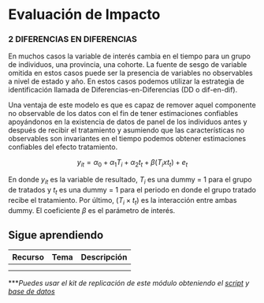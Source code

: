 # Evaluación de Impacto

### 2 DIFERENCIAS EN DIFERENCIAS

En muchos casos la variable de interés cambia en el tiempo para un grupo de individuos, una provincia, una cohorte. La fuente de sesgo de variable omitida en estos casos puede ser la
presencia de variables no observables a nivel de estado y año. En estos casos podemos utilizar la estrategia de identificación llamada de Diferencias-en-Diferencias (DD o dif-en-dif). 

Una ventaja de este modelo es que es capaz de remover aquel componente no observable de los datos con el fin de tener estimaciones confiables apoyándonos en la existencia de datos de panel de los individuos antes y después de recibir el tratamiento y asumiendo que las características no observables son invariantes en el tiempo podemos obtener estimaciones confiables del efecto tratamiento. 

$$y_{it}=\alpha_0+\alpha_1T_i+\alpha_2t_t+\beta(T_ixt_t)+e_t$$

En donde $y_{it}$ es la variable de resultado, $T_i$ es una dummy = 1 para el grupo de tratados
y $t_t$ es una dummy = 1 para el periodo en donde el grupo tratado recibe el tratamiento.
Por último, $(T_i × t_t)$ es la interacción entre ambas dummy. El coeficiente $\beta$ es el
parámetro de interés.


## Sigue aprendiendo
| Recurso  | Tema | Descripción |
| ------------- |:-------------:|:-------------:|
|               |        |         |
|               |        |         |


****Puedes usar el kit de replicación de este módulo obteniendo el [script](https://github.com/Gladys91/Proyecto_STATA/blob/main/_An%C3%A1lisis/Scripts/Conceptos%20b%C3%A1sicos/5_Importar_datos.do "script") y [base de datos](https://github.com/Gladys91/Proyecto_STATA/tree/main/_An%C3%A1lisis/Data "base de datos")* 
